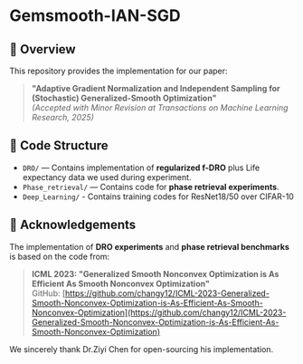 # Gemsmooth-IAN-SGD
## 📘 Overview

This repository provides the implementation for our paper:

> **"Adaptive Gradient Normalization and Independent Sampling for (Stochastic) Generalized-Smooth Optimization"**  
> *(Accepted with Minor Revision at Transactions on Machine Learning Research, 2025)*


## 📂 Code Structure

- `DRO/` — Contains implementation of **regularized f-DRO** plus Life expectancy data we used during experiment.
- `Phase_retrieval/` — Contains code for **phase retrieval experiments**.
- `Deep_Learning/` - Contains training codes for ResNet18/50 over CIFAR-10


## 🔗 Acknowledgements

The implementation of **DRO experiments** and **phase retrieval benchmarks** is based on the code from:

> **ICML 2023: "Generalized Smooth Nonconvex Optimization is As Efficient As Smooth Nonconvex Optimization"**  
> GitHub: [https://github.com/changy12/ICML-2023-Generalized-Smooth-Nonconvex-Optimization-is-As-Efficient-As-Smooth-Nonconvex-Optimization](https://github.com/changy12/ICML-2023-Generalized-Smooth-Nonconvex-Optimization-is-As-Efficient-As-Smooth-Nonconvex-Optimization)

We sincerely thank Dr.Ziyi Chen for open-sourcing his implementation.
